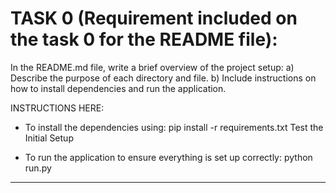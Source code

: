 # TASK 0 (Requirement included on the task 0 for the README file):
In the README.md file, write a brief overview of the project setup:
a) Describe the purpose of each directory and file.
b) Include instructions on how to install dependencies and run the application.


INSTRUCTIONS HERE:
- To install the dependencies using:
pip install -r requirements.txt
Test the Initial Setup

- To run the application to ensure everything is set up correctly:
python run.py
------------------------------------------------------------------------------
